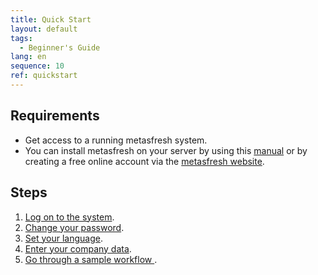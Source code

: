 ```yaml
---
title: Quick Start
layout: default
tags:
  - Beginner's Guide
lang: en
sequence: 10
ref: quickstart
---
```


## Requirements
- Get access to a running metasfresh system.
- You can install metasfresh on your server by using this [manual](http://docs.metasfresh.org/pages/installation/index_en) or by creating a free online account via the [metasfresh website](http://metasfresh.com/en/nextgen).

## Steps
1. [Log on to the system](Logon).
1. [Change your password](Change_password).
1. [Set your language](SwitchLanguage).
1. [Enter your company data](InitialSetupWizard).
1. [Go through a sample workflow ](Workflow_SalesOrder_to_Invoice).

